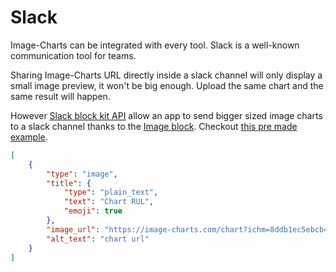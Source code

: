 # Slack

Image-Charts can be integrated with every tool. Slack is a well-known communication tool for teams.

Sharing Image-Charts URL directly inside a slack channel will only display a small image preview, it won't be big enough. Upload the same chart and the same result will happen.

However [Slack block kit API](https://api.slack.com/block-kit) allow an app to send bigger sized image charts to a slack channel thanks to the [Image block](https://api.slack.com/reference/block-kit/blocks#image). Checkout [this pre made example](https://app.slack.com/block-kit-builder/T039QQJ2Z#%7B%22blocks%22:%5B%7B%22type%22:%22image%22,%22title%22:%7B%22type%22:%22plain_text%22,%22text%22:%22Chart%20RUL%22,%22emoji%22:true%7D,%22image_url%22:%22https://image-charts.com/chart?ichm=8ddb1ec5ebcb42389a527872f2f1094e49c6b7785010ad644f5f73fdbb92d9ef&cht=bvs&icac=documentation&chd=s:theresadifferencebetweenknowingthepathandwalkingthepath&chf=b0,lg,90,03a9f4,0,3f51b5,1&chs=700x200&chxt=y&icretina=1&chof=.png%22,%22alt_text%22:%22chart%20url%22%7D%5D%7D).

```json
[
	{
		"type": "image",
		"title": {
			"type": "plain_text",
			"text": "Chart RUL",
			"emoji": true
		},
		"image_url": "https://image-charts.com/chart?ichm=8ddb1ec5ebcb42389a527872f2f1094e49c6b7785010ad644f5f73fdbb92d9ef&cht=bvs&icac=documentation&chd=s:theresadifferencebetweenknowingthepathandwalkingthepath&chf=b0,lg,90,03a9f4,0,3f51b5,1&chs=700x200&chxt=y&icretina=1&chof=.png",
		"alt_text": "chart url"
	}
]
```
